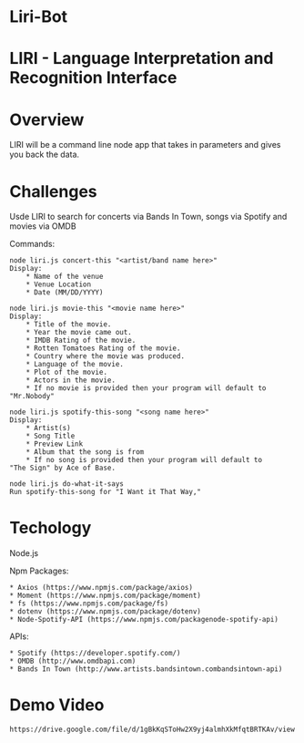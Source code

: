 # Liri-Bot

# LIRI - Language Interpretation and Recognition Interface

# Overview
LIRI will be a command line node app that takes in parameters and gives you back the data. 

# Challenges
Usde LIRI to search for concerts via Bands In Town, songs via Spotify and movies via OMDB

Commands:

    node liri.js concert-this "<artist/band name here>"
    Display:
        * Name of the venue
        * Venue Location
        * Date (MM/DD/YYYY)

    node liri.js movie-this "<movie name here>"
    Display: 
        * Title of the movie.
        * Year the movie came out.
        * IMDB Rating of the movie.
        * Rotten Tomatoes Rating of the movie.
        * Country where the movie was produced.
        * Language of the movie.
        * Plot of the movie.
        * Actors in the movie.
        * If no movie is provided then your program will default to     "Mr.Nobody"

    node liri.js spotify-this-song "<song name here>"
    Display:
        * Artist(s)
        * Song Title
        * Preview Link 
        * Album that the song is from
        * If no song is provided then your program will default to      "The Sign" by Ace of Base.

    node liri.js do-what-it-says
    Run spotify-this-song for "I Want it That Way,"

# Techology

Node.js

Npm Packages:

    * Axios (https://www.npmjs.com/package/axios)
    * Moment (https://www.npmjs.com/package/moment)
    * fs (https://www.npmjs.com/package/fs)
    * dotenv (https://www.npmjs.com/package/dotenv)
    * Node-Spotify-API (https://www.npmjs.com/packagenode-spotify-api)

APIs:

    * Spotify (https://developer.spotify.com/)
    * OMDB (http://www.omdbapi.com)
    * Bands In Town (http://www.artists.bandsintown.combandsintown-api)

# Demo Video

    https://drive.google.com/file/d/1gBkKqSToHw2X9yj4almhXkMfqtBRTKAv/view
    




